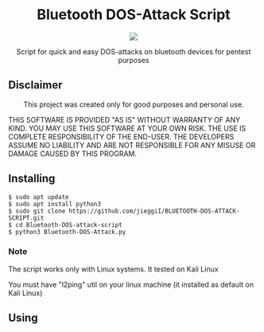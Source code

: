 <h1 align="center" size="10px">Bluetooth DOS-Attack Script</h1>
<p align="center">
  <a href="https://python.org">
    <img src="https://img.shields.io/pypi/pyversions/Django.svg">
  </a>
</p>
<p align="center">Script for quick and easy DOS-attacks on bluetooth devices for pentest purposes</p>

## Disclaimer
<p align="center">This project was created only for good purposes and personal use.</p>

THIS SOFTWARE IS PROVIDED "AS IS" WITHOUT WARRANTY OF ANY KIND. YOU MAY USE THIS SOFTWARE AT YOUR OWN RISK. THE USE IS COMPLETE RESPONSIBILITY OF THE END-USER. THE DEVELOPERS ASSUME NO LIABILITY AND ARE NOT RESPONSIBLE FOR ANY MISUSE OR DAMAGE CAUSED BY THIS PROGRAM.
## Installing

```
$ sudo apt update
$ sudo apt install python3
$ sudo git clone https://github.com/jieggiI/BLUETOOTH-DOS-ATTACK-SCRIPT.git
$ cd Bluetooth-DOS-attack-script
$ python3 Bluetooth-DOS-Attack.py
```
### Note
<p>The script works only with Linux systems. It tested on Kali Linux</p>
<p>You must have "l2ping" util on your linux machine (it installed as default on Kali Linux)</p>

## Using

